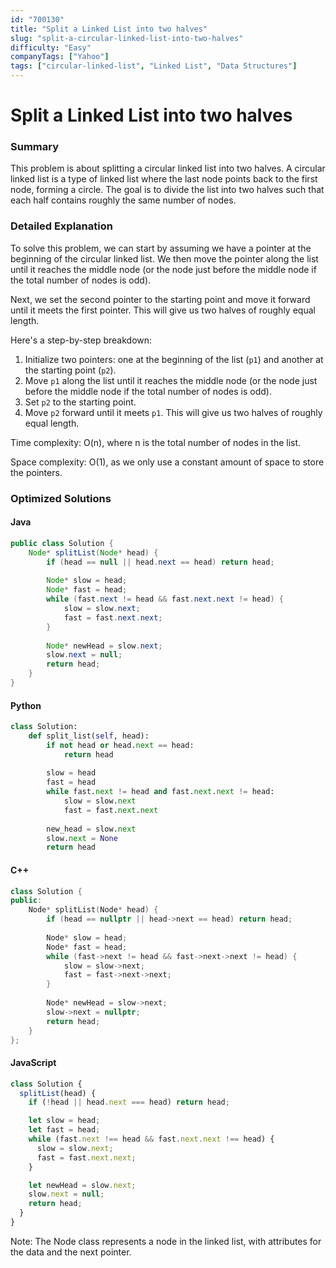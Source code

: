 ```yaml
---
id: "700130"
title: "Split a Linked List into two halves"
slug: "split-a-circular-linked-list-into-two-halves"
difficulty: "Easy"
companyTags: ["Yahoo"]
tags: ["circular-linked-list", "Linked List", "Data Structures"]
---
```


**Split a Linked List into two halves**
==================================================

### Summary
This problem is about splitting a circular linked list into two halves. A circular linked list is a type of linked list where the last node points back to the first node, forming a circle. The goal is to divide the list into two halves such that each half contains roughly the same number of nodes.

### Detailed Explanation
To solve this problem, we can start by assuming we have a pointer at the beginning of the circular linked list. We then move the pointer along the list until it reaches the middle node (or the node just before the middle node if the total number of nodes is odd). 

Next, we set the second pointer to the starting point and move it forward until it meets the first pointer. This will give us two halves of roughly equal length.

Here's a step-by-step breakdown:

1. Initialize two pointers: one at the beginning of the list (`p1`) and another at the starting point (`p2`).
2. Move `p1` along the list until it reaches the middle node (or the node just before the middle node if the total number of nodes is odd). 
3. Set `p2` to the starting point.
4. Move `p2` forward until it meets `p1`. This will give us two halves of roughly equal length.

Time complexity: O(n), where n is the total number of nodes in the list.

Space complexity: O(1), as we only use a constant amount of space to store the pointers.

### Optimized Solutions

#### Java
```java
public class Solution {
    Node* splitList(Node* head) {
        if (head == null || head.next == head) return head;
        
        Node* slow = head;
        Node* fast = head;
        while (fast.next != head && fast.next.next != head) {
            slow = slow.next;
            fast = fast.next.next;
        }
        
        Node* newHead = slow.next;
        slow.next = null;
        return head;
    }
}
```

#### Python
```python
class Solution:
    def split_list(self, head):
        if not head or head.next == head: 
            return head
        
        slow = head
        fast = head
        while fast.next != head and fast.next.next != head:
            slow = slow.next
            fast = fast.next.next
        
        new_head = slow.next
        slow.next = None
        return head
```

#### C++
```cpp
class Solution {
public:
    Node* splitList(Node* head) {
        if (head == nullptr || head->next == head) return head;
        
        Node* slow = head;
        Node* fast = head;
        while (fast->next != head && fast->next->next != head) {
            slow = slow->next;
            fast = fast->next->next;
        }
        
        Node* newHead = slow->next;
        slow->next = nullptr;
        return head;
    }
};
```

#### JavaScript
```javascript
class Solution {
  splitList(head) {
    if (!head || head.next === head) return head;

    let slow = head;
    let fast = head;
    while (fast.next !== head && fast.next.next !== head) {
      slow = slow.next;
      fast = fast.next.next;
    }

    let newHead = slow.next;
    slow.next = null;
    return head;
  }
}
```
Note: The Node class represents a node in the linked list, with attributes for the data and the next pointer.